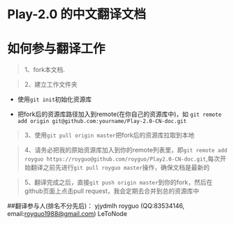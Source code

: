 # Play-2.0 的中文翻译文档

# 如何参与翻译工作

> 1、fork本文档.

> 2、建立工作文件夹

- 使用```git init```初始化资源库

- 把fork后的资源库路径加入到remote(在你自己的资源库中)，如 ```git remote add origin git@github.com:yourname/Play-2.0-CN-doc.git```

> 3、使用```git pull origin master```把fork后的资源库拉取到本地

> 4、请务必把我的原始资源库加入到你的remote列表里，即```git remote add royguo https://royguo@github.com/royguo/Play2.0-CN-doc.git```,每次开始翻译之前先进行```git pull royguo master```操作，确保文档是最新的

> 5、翻译完成之后，直接```git push origin master```到你的fork，然后在github页面上点击pull request，我会定期去合并到总的资源库中



##翻译参与人(排名不分先后)：
yjydmlh
royguo (QQ:83534146, email:royguo1988@gmail.com)
LeToNode


